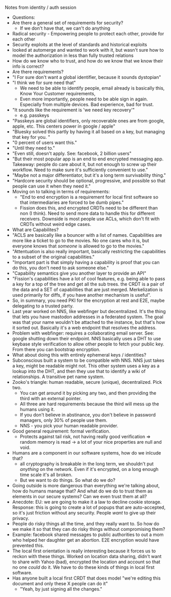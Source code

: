 Notes from identity / auth session

- Questions:
 - Are there a general set of requirements for security?
    - If we don't have that, we can't do anything
 - Radical security - Empowering people to protect each other, provide for each other
 - Security exploits at the level of standards and historical exploits
 - looked at automerge and wanted to work with it, but wasn't sure how to model the authorization in less than fully trusted relations
 - How do we know who to trust, and how do we know that we know their info is correct?
- Are there requirements?
 - "I For sure don't want a global identifier, because it sounds dystopian"
 - "I think we for sure need that"
    - We need to be able to identify people, email already is basically this, Know Your Customer requirements,
    - Even more importantly, people need to be able sign in again. Especially from multiple devices. Bad experience, bad for trust.
  - "It sounds like the requirement is 'we need key recovery'"
    - e.g. passkeys
  - "Passkeys are global identifiers, only recoverable ones are from google, apple, etc. This centers power in google / apple"
  - "Bluesky solved this partly by having it all based on a key, but managing that key for you. "
  - "0 percent of users want this."
  - "Until they need to."
  - "Even still, doesn't apply. See: facebook, 2 billion users"
  - "But their most popular app is an end to end encrypted messaging app. Takeaway: people do care about it, but not enough to screw up their workflow. Need to make sure it's sufficiently convenient to use."
  - "Maybe not a major differentiator, but it's a long term survivability thing."
  - "Hardcore security should be optional, progressive, and possible so that people can use it when they need it."
- Moving on to talking in terms of requirements:
  - "End to end encryption is a requirement for local first software so that intermediaries are forced to be dumb pipes."
  - Fission does this, and encrypted CRDTs need to be different than non (I think). Need to send more data to handle this for different receivers. Downside is most people use ACLs, which don't fit with CRDTs without weird edge cases.
 - What are Capabilites?
 - "ACLS are basically like a bouncer with a list of names. Capabilities are more like a ticket to go to the movies. No one cares who it is, but everyone knows that *someone* is allowed to go to the movies."
 - "Attentuation is also really important, basically restricting the capabilities to a subset of the original capabilities."
 - "Important part is that simply having a capability is proof that you can do this, you don't need to ask someone else."
 - "Capability semantics give you another layer to provide an API"
 - "Fission's capabilities have a lot of cool features, e.g. being able to pass a key for a top of the tree and get all the sub trees. the CRDT is a pair of the data and a SET of capabilities that are just merged. Merkelization is used primarily for diffs, if you have another mechanism is useful".
- So, in summary, you need PKI for the encryption at rest and E2E, maybe delegating to a trusted party.
 - Last year worked on NNS, like webfinger but decentralized. It's the thing that lets you have mastodon addresses in a federated system. The goal was that your name wouldn't be attached to the instance, but that's how it sorted out. Basically it's a web endpoint that resolves the address.
 - Problem with webfinger: requires a collaborating email server. See: google shutting down their endpoint. NNS basically uses a DHT to use keybase style verification to allow other people to fetch your public key. From there you can bootstrap encryption.
 - What about doing this with entirely ephemeral keys / identities?
 - Subconscious built a system to be compatible with NNS. NNS just takes a key, might be readable might not. This other system uses a key as a lookup into the DHT, and then they use that to identify a wiki of relationships. A transitive pet name system.
 - Zooko's triangle: human readable, secure (unique), decentralized. Pick two.
   - You can get around it by picking any two, and then providing the third with an external pointer.
   - All three are hard requirements because the third will mess up the humans using it.
   - If you don't believe in abstinance, you don't believe in password managers, only 30% of people use them.
   - NNS - you pick your human readable provider.
- Good general requirement: formal verification.
  - Protects against tail risk, not having really good verification => random memory is read -> a lot of your nice properties are null and void.
- Humans are a component in our software systems, how do we inlcude that?
  - all cryptography is breakable in the long term, we shouldn't put *anything* on the network. Even if it's encrypted, on a long enough time scale it's all broken.
  - But we want to do things. So what do we do?
- Going outside is more dangerous than everything we're talking about, how do humans manage that? And what do we do to trust them as elements in our secure systems? Can we even trust them at all?
 - Anecdote: EU: we are going to make it a law to decline cookie storage. Response: this is going to create a lot of popups that are auto-accepted, so it's just friction without any security. People *want* to give up their privacy.
 - People do risky things all the time, and they really want to. So how do we make it so that they can do risky things without compromising them?
 - Example: facebook shared messages to public authorities to out a mom who helped her daughter get an abortion. E2E encryption would have prevented this.
 - The local first orientation is really interesting because it forces us to reckon with these things. Worked on location data sharing, didn't want to share with Yahoo (bad), encrypted the location and account so that no one *could* do it. We have to do these kinds of things in local first software.
- Has anyone built a local first CRDT that does model "we're editing this document and only these X people can do it"
  - "Yeah, by just signing all the changes."
